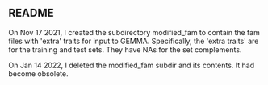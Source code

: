 ## README

On Nov 17 2021, I created the subdirectory modified_fam to contain the 
fam files with 'extra' traits for input to GEMMA. Specifically, 
the 'extra traits' are for the training and test sets. They have NAs 
for the set complements.

On Jan 14 2022, I deleted the modified_fam subdir and its contents. It had
become obsolete.


